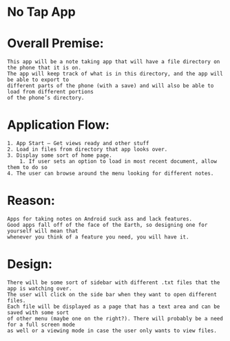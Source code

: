 # No Tap App

# Overall Premise:
	This app will be a note taking app that will have a file directory on the phone that it is on. 
	The app will keep track of what is in this directory, and the app will be able to export to 
	different parts of the phone (with a save) and will also be able to load from different portions 
	of the phone’s directory.

# Application Flow:
    1. App Start – Get views ready and other stuff
    2. Load in files from directory that app looks over.
    3. Display some sort of home page.
        1. If user sets an option to load in most recent document, allow them to do so
    4. The user can browse around the menu looking for different notes.

# Reason:
	Apps for taking notes on Android suck ass and lack features. 
	Good apps fall off of the face of the Earth, so designing one for yourself will mean that 
	whenever you think of a feature you need, you will have it.

# Design:
	There will be some sort of sidebar with different .txt files that the app is watching over. 
	The user will click on the side bar when they want to open different files. 
	Each file will be displayed as a page that has a text area and can be saved with some sort 
	of other menu (maybe one on the right?). There will probably be a need for a full screen mode 
	as well or a viewing mode in case the user only wants to view files.


